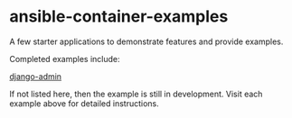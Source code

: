 # ansible-container-examples

A few starter applications to demonstrate features and provide examples.

Completed examples include:

[django-admin](https://github.com/ansible/ansible-container-examples/tree/master/django-admin)

If not listed here, then the example is still in development. Visit each example above for detailed instructions.
